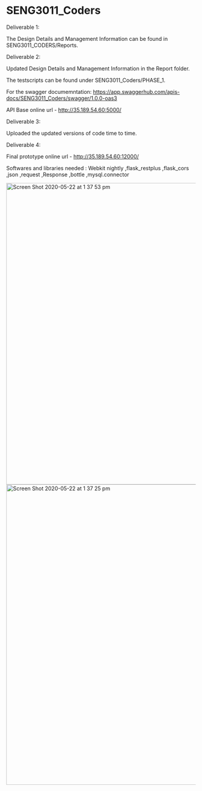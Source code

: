 # SENG3011_Coders

Deliverable 1:

The Design Details and Management Information can be found in SENG3011_CODERS/Reports.

Deliverable 2:

Updated Design Details and Management Information in the Report folder.

The testscripts can be found under SENG3011_Coders/PHASE_1.

For the swagger documemntation:
https://app.swaggerhub.com/apis-docs/SENG3011_Coders/swagger/1.0.0-oas3

API Base online url - http://35.189.54.60:5000/

Deliverable 3:

Uploaded the updated versions of code time to time.

Deliverable 4:

Final prototype online url - http://35.189.54.60:12000/

Softwares and libraries needed :
Webkit nightly
,flask_restplus
,flask_cors
,json
,request
,Response
,bottle
,mysql.connector

<img width="802" alt="Screen Shot 2020-05-22 at 1 37 53 pm" src="https://user-images.githubusercontent.com/32607077/116494376-054eeb00-a8e4-11eb-9170-3f1a46194628.png">
<img width="799" alt="Screen Shot 2020-05-22 at 1 37 25 pm" src="https://user-images.githubusercontent.com/32607077/116494379-0718ae80-a8e4-11eb-834e-0d99a5a011a9.png">



